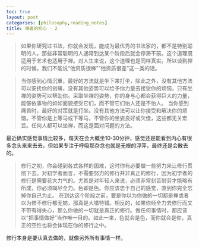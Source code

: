 ```yaml
---
toc: true
layout: post
categories: [philosophy,reading_notes]
title: 禅者的初心 - 2
---
```

> 如果你研究过书法，你就会发现，能成为最优秀的书法家的，都不是特别聪明的人，那些非常聪明的人通常到达某个阶段后就会停滞不前。这个道理既适用于艺术也适用于禅。对人生来说，这个道理也是同样真实。所以谈到禅的时候，我们不能说“他资质很棒”“他资质很差”这一类的话。

> 当你感到心情沉重，最好的方法就是坐下来打坐，除此之外，没有其他方法可以安抚你的创痛，没有其他姿势可以给予你力量去接受你的烦恼，只有坐禅的姿势可以帮助你。采取坐禅的姿势，你的身与心都会获得巨大的力量，能够依事物的如如面貌接受它们，而不管它们怡人还是不怡人。 当你感到痛苦时，最好的对策就是打坐。没有其他方法可以让你接受和解决你的烦恼。不管你是上等马或下等马，不管你的坐姿良好或欠佳，这些都无关宏旨。任何人都可以坐禅，而这是面对问题的方法。

最近确实感觉事情比较多，每天在会大概坐10-30分钟，感觉还是能看到内心有很多念头来来去去，但如果专注于呼吸那杂念也就是无根的浮萍，最终还是会散去的。

> 修行之初，你会碰到各式各样的困难，这时你有必要做一些努力来让修行贯彻下去。对初学者而言，不需要努力的修行并非真正的修行，因为初学者的修行是需要花大力气的。尤其是对年轻人来说，必须非常刻苦耐劳才能略有所成，你必须竭尽全力。色即是色。你应该忠于自己的感觉，直到你完全忘掉你自己为止。 在到达这个阶段之前，要是你以为你做的一切都是禅或者以为修不修行都无妨，那真是大错特错。相反的，如果你倾全力去修行而又不带有得失心，那么你做的一切就是真正的修行。做任何事情时，都应该以“把事情做好”当作唯一目的。如此一来，色就会是色，而你就会是你，真正的空性也将会体现在你的修行之中。

修行本身是要认真去做的，就像另外所有事情一样。
